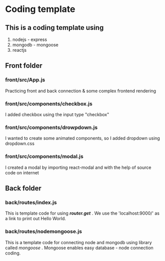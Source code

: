 # Coding template

## This is a coding template using
1. nodejs - express
2. mongodb - mongoose
3. reactjs


## Front folder
### front/src/App.js
Practicing front and back connection & some complex frontend rendering 

### front/src/components/checkbox.js
I added checkbox using the input type "checkbox"

### front/src/components/drowpdown.js
I wanted to create some animated components, so I added dropdown using dropdown.css

### front/src/components/modal.js
I created a modal by importing react-modal and with the help of source code on internet



## Back folder
### back/routes/index.js
This is template code for using ***router.get*** .
We use the 'localhost:9000/' as a link to print out Hello World. 

### back/routes/nodemongoose.js
This is a template code for connecting node and mongodb using library called  *mongoose* . Mongoose enables easy database - node connection coding. 

### 
